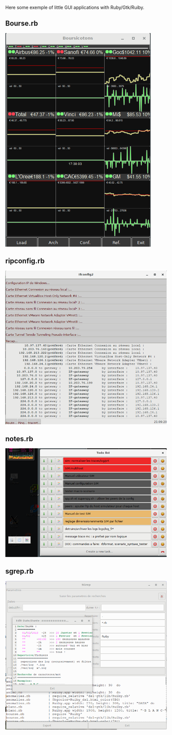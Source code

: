 
Here some exemple of little GUI applications with Ruby/Gtk/Ruiby.

Bourse.rb
--
![bourse](https://raw.githubusercontent.com/glurp/ruiby_examples/master/bourses.png)


ripconfig.rb
--
![ipconfig](https://raw.githubusercontent.com/glurp/ruiby_examples/master/ripconfig.png)


notes.rb
--
![notes](https://raw.githubusercontent.com/glurp/ruiby_examples/master/notes.png)

sgrep.rb
--
![sgrep](https://raw.githubusercontent.com/glurp/ruiby_examples/master/sgrep.png)

